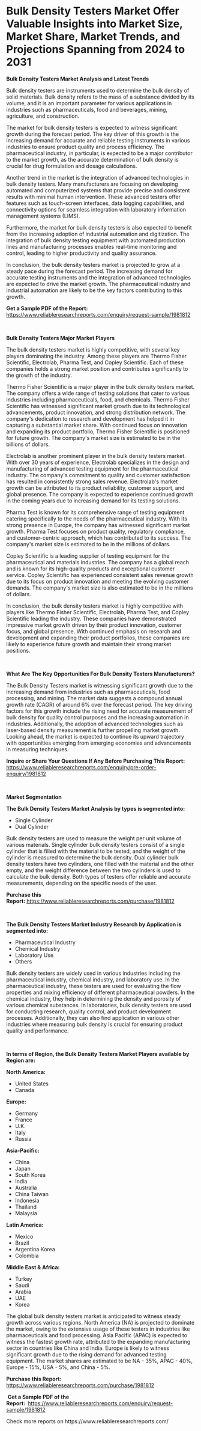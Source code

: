 <p><h1>Bulk Density Testers Market Offer Valuable Insights into Market Size, Market Share, Market Trends, and Projections Spanning from 2024 to 2031</h1></p><p><strong>Bulk Density Testers Market Analysis and Latest Trends</strong></p>
<p><p>Bulk density testers are instruments used to determine the bulk density of solid materials. Bulk density refers to the mass of a substance divided by its volume, and it is an important parameter for various applications in industries such as pharmaceuticals, food and beverages, mining, agriculture, and construction.</p><p>The market for bulk density testers is expected to witness significant growth during the forecast period. The key driver of this growth is the increasing demand for accurate and reliable testing instruments in various industries to ensure product quality and process efficiency. The pharmaceutical industry, in particular, is expected to be a major contributor to the market growth, as the accurate determination of bulk density is crucial for drug formulation and dosage calculations.</p><p>Another trend in the market is the integration of advanced technologies in bulk density testers. Many manufacturers are focusing on developing automated and computerized systems that provide precise and consistent results with minimal human intervention. These advanced testers offer features such as touch-screen interfaces, data logging capabilities, and connectivity options for seamless integration with laboratory information management systems (LIMS).</p><p>Furthermore, the market for bulk density testers is also expected to benefit from the increasing adoption of industrial automation and digitization. The integration of bulk density testing equipment with automated production lines and manufacturing processes enables real-time monitoring and control, leading to higher productivity and quality assurance.</p><p>In conclusion, the bulk density testers market is projected to grow at a steady pace during the forecast period. The increasing demand for accurate testing instruments and the integration of advanced technologies are expected to drive the market growth. The pharmaceutical industry and industrial automation are likely to be the key factors contributing to this growth.</p></p>
<p><strong>Get a Sample PDF of the Report:&nbsp;</strong> <a href="https://www.reliableresearchreports.com/enquiry/request-sample/1981812">https://www.reliableresearchreports.com/enquiry/request-sample/1981812</a></p>
<p>&nbsp;</p>
<p><strong>Bulk Density Testers Major Market Players</strong></p>
<p><p>The bulk density testers market is highly competitive, with several key players dominating the industry. Among these players are Thermo Fisher Scientific, Electrolab, Pharma Test, and Copley Scientific. Each of these companies holds a strong market position and contributes significantly to the growth of the industry.</p><p>Thermo Fisher Scientific is a major player in the bulk density testers market. The company offers a wide range of testing solutions that cater to various industries including pharmaceuticals, food, and chemicals. Thermo Fisher Scientific has witnessed significant market growth due to its technological advancements, product innovation, and strong distribution network. The company's dedication to research and development has helped it in capturing a substantial market share. With continued focus on innovation and expanding its product portfolio, Thermo Fisher Scientific is positioned for future growth. The company's market size is estimated to be in the billions of dollars.</p><p>Electrolab is another prominent player in the bulk density testers market. With over 30 years of experience, Electrolab specializes in the design and manufacturing of advanced testing equipment for the pharmaceutical industry. The company's commitment to quality and customer satisfaction has resulted in consistently strong sales revenue. Electrolab's market growth can be attributed to its product reliability, customer support, and global presence. The company is expected to experience continued growth in the coming years due to increasing demand for its testing solutions.</p><p>Pharma Test is known for its comprehensive range of testing equipment catering specifically to the needs of the pharmaceutical industry. With its strong presence in Europe, the company has witnessed significant market growth. Pharma Test focuses on product quality, regulatory compliance, and customer-centric approach, which has contributed to its success. The company's market size is estimated to be in the millions of dollars.</p><p>Copley Scientific is a leading supplier of testing equipment for the pharmaceutical and materials industries. The company has a global reach and is known for its high-quality products and exceptional customer service. Copley Scientific has experienced consistent sales revenue growth due to its focus on product innovation and meeting the evolving customer demands. The company's market size is also estimated to be in the millions of dollars.</p><p>In conclusion, the bulk density testers market is highly competitive with players like Thermo Fisher Scientific, Electrolab, Pharma Test, and Copley Scientific leading the industry. These companies have demonstrated impressive market growth driven by their product innovation, customer focus, and global presence. With continued emphasis on research and development and expanding their product portfolios, these companies are likely to experience future growth and maintain their strong market positions.</p></p>
<p>&nbsp;</p>
<p><strong>What Are The Key Opportunities For Bulk Density Testers Manufacturers?</strong></p>
<p><p>The Bulk Density Testers market is witnessing significant growth due to the increasing demand from industries such as pharmaceuticals, food processing, and mining. The market data suggests a compound annual growth rate (CAGR) of around 6% over the forecast period. The key driving factors for this growth include the rising need for accurate measurement of bulk density for quality control purposes and the increasing automation in industries. Additionally, the adoption of advanced technologies such as laser-based density measurement is further propelling market growth. Looking ahead, the market is expected to continue its upward trajectory with opportunities emerging from emerging economies and advancements in measuring techniques.</p></p>
<p><strong>Inquire or Share Your Questions If Any Before Purchasing This Report:</strong> <a href="https://www.reliableresearchreports.com/enquiry/pre-order-enquiry/1981812">https://www.reliableresearchreports.com/enquiry/pre-order-enquiry/1981812</a></p>
<p>&nbsp;</p>
<p><strong>Market Segmentation</strong></p>
<p><strong>The Bulk Density Testers Market Analysis by types is segmented into:</strong></p>
<p><ul><li>Single Cylinder</li><li>Dual Cylinder</li></ul></p>
<p><p>Bulk density testers are used to measure the weight per unit volume of various materials. Single cylinder bulk density testers consist of a single cylinder that is filled with the material to be tested, and the weight of the cylinder is measured to determine the bulk density. Dual cylinder bulk density testers have two cylinders, one filled with the material and the other empty, and the weight difference between the two cylinders is used to calculate the bulk density. Both types of testers offer reliable and accurate measurements, depending on the specific needs of the user.</p></p>
<p><strong>Purchase this Report:&nbsp;</strong><a href="https://www.reliableresearchreports.com/purchase/1981812">https://www.reliableresearchreports.com/purchase/1981812</a></p>
<p>&nbsp;</p>
<p><strong>The Bulk Density Testers Market Industry Research by Application is segmented into:</strong></p>
<p><ul><li>Pharmaceutical Industry</li><li>Chemical Industry</li><li>Laboratory Use</li><li>Others</li></ul></p>
<p><p>Bulk density testers are widely used in various industries including the pharmaceutical industry, chemical industry, and laboratory use. In the pharmaceutical industry, these testers are used for evaluating the flow properties and mixing efficiency of different pharmaceutical powders. In the chemical industry, they help in determining the density and porosity of various chemical substances. In laboratories, bulk density testers are used for conducting research, quality control, and product development processes. Additionally, they can also find application in various other industries where measuring bulk density is crucial for ensuring product quality and performance.</p></p>
<p>&nbsp;</p>
<p><strong>In terms of Region, the Bulk Density Testers Market Players available by Region are:</strong></p>
<p>
    <p> <strong> North America: </strong>
        <ul>
            <li>United States</li>
            <li>Canada</li>
        </ul>
        </p> 
    <p> <strong> Europe: </strong>
        <ul>
            <li>Germany</li>
            <li>France</li>
            <li>U.K.</li>
            <li>Italy</li>
            <li>Russia</li>
        </ul>
        </p> 
    <p> <strong> Asia-Pacific: </strong>
        <ul>
            <li>China</li>
            <li>Japan</li>
            <li>South Korea</li>
            <li>India</li>
            <li>Australia</li>
            <li>China Taiwan</li>
            <li>Indonesia</li>
            <li>Thailand</li>
            <li>Malaysia</li>
        </ul>
        </p> 
    <p> <strong> Latin America: </strong>
        <ul>
            <li>Mexico</li>
            <li>Brazil</li>
            <li>Argentina Korea</li>
            <li>Colombia</li>
        </ul>
        </p> 
    <p> <strong> Middle East & Africa: </strong>
        <ul>
            <li>Turkey</li>
            <li>Saudi</li>
            <li>Arabia</li>
            <li>UAE</li>
            <li>Korea</li>
        </ul>
    </p>
    </p>
<p><p>The global bulk density testers market is anticipated to witness steady growth across various regions. North America (NA) is projected to dominate the market, owing to the extensive usage of these testers in industries like pharmaceuticals and food processing. Asia Pacific (APAC) is expected to witness the fastest growth rate, attributed to the expanding manufacturing sector in countries like China and India. Europe is likely to witness significant growth due to the rising demand for advanced testing equipment. The market shares are estimated to be NA - 35%, APAC - 40%, Europe - 15%, USA - 5%, and China - 5%.</p></p>
<p><strong>Purchase this Report: </strong><a href="https://www.reliableresearchreports.com/purchase/1981812">https://www.reliableresearchreports.com/purchase/1981812</a></p>
<p>&nbsp;<strong>Get a Sample PDF of the Report:&nbsp;&nbsp;</strong><a href="https://www.reliableresearchreports.com/enquiry/request-sample/1981812">https://www.reliableresearchreports.com/enquiry/request-sample/1981812</a></p>
<p><strong></strong></p>
<p>Check more reports on https://www.reliableresearchreports.com/</p>
